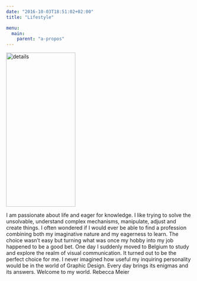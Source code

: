 ```yaml
---
date: "2016-10-03T18:51:02+02:00"
title: "Lifestyle"

menu:
  main:
    parent: "a-propos"
---
```


<img src="/img/detail-philosophie.png" alt="details" class="alignright" width="187" height="415" />

I am passionate about life and eager for knowledge. I like trying to solve the unsolvable, understand complex mechanisms, manipulate, adjust and create things. I often wondered if I would ever be able to find a profession combining both my imaginative nature and my eagerness to learn. The choice wasn’t easy but turning what was once my hobby into my job happened to be a good bet. One day I suddenly moved to Belgium to study and explore the realm of visual communication. It turned out to be the perfect choice for me. I never imagined how useful my inquiring personality would be in the world of Graphic Design. Every day brings its enigmas and its answers. Welcome to my world. Rebecca Meier
